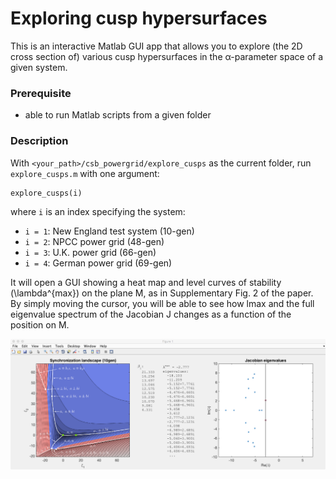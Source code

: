 # Exploring cusp hypersurfaces

This is an interactive Matlab GUI app that allows you to explore (the 2D cross section of) various cusp hypersurfaces in the &alpha;-parameter space of a given system.

### Prerequisite
- able to run Matlab scripts from a given folder

### Description

With `<your_path>/csb_powergrid/explore_cusps` as the current folder, run `explore_cusps.m` with one argument:
```
explore_cusps(i)
```
where `i` is an index specifying the system:

- `i = 1`: New England test system (10-gen)
- `i = 2`: NPCC power grid (48-gen)
- `i = 3`: U.K. power grid (66-gen)
- `i = 4`: German power grid (69-gen)

It will open a GUI showing a heat map and level curves of stability (\lambda^{max}) on the plane M, as in Supplementary Fig. 2 of the paper. By simply moving the cursor, you will be able to see how lmax and the full eigenvalue spectrum of the Jacobian J changes as a function of the position on M.

![alt text](explore_cusps_screenshot.png)
